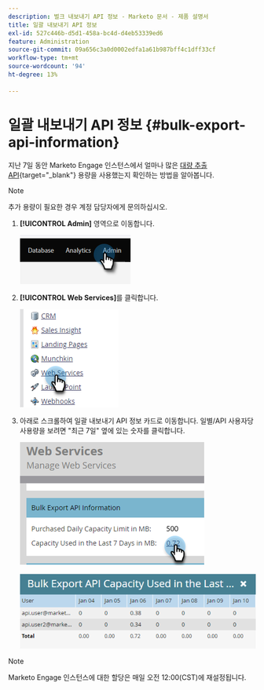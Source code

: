 ```yaml
---
description: 벌크 내보내기 API 정보 - Marketo 문서 - 제품 설명서
title: 일괄 내보내기 API 정보
exl-id: 527c446b-d5d1-458a-bc4d-d4eb53339ed6
feature: Administration
source-git-commit: 09a656c3a0d0002edfa1a61b987bff4c1dff33cf
workflow-type: tm+mt
source-wordcount: '94'
ht-degree: 13%

---
```


# 일괄 내보내기 API 정보 {#bulk-export-api-information}

지난 7일 동안 Marketo Engage 인스턴스에서 얼마나 많은 [대량 추출 API](https://experienceleague.adobe.com/en/docs/marketo-developer/marketo/rest/bulk-extract/bulk-extract){target="_blank"} 용량을 사용했는지 확인하는 방법을 알아봅니다.

>[!NOTE]
>
>추가 용량이 필요한 경우 계정 담당자에게 문의하십시오.

1. **[!UICONTROL Admin]** 영역으로 이동합니다.

   ![](assets/bulk-export-api-information-1.png)

1. **[!UICONTROL Web Services]**&#x200B;를 클릭합니다.

   ![](assets/bulk-export-api-information-2.png)

1. 아래로 스크롤하여 일괄 내보내기 API 정보 카드로 이동합니다. 일별/API 사용자당 사용량을 보려면 &quot;최근 7일&quot; 옆에 있는 숫자를 클릭합니다.

   ![](assets/bulk-export-api-information-3.png)

   ![](assets/bulk-export-api-information-4.png)

>[!NOTE]
>
>Marketo Engage 인스턴스에 대한 할당은 매일 오전 12:00(CST)에 재설정됩니다.
